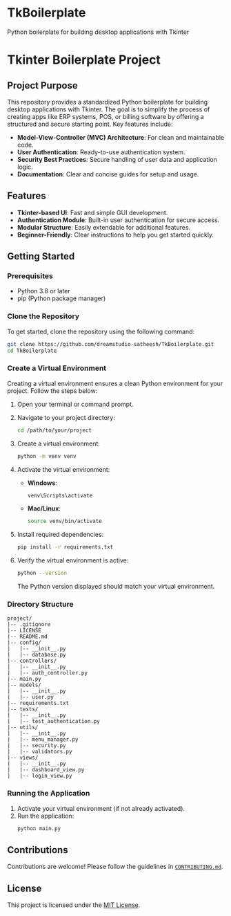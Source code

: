 # TkBoilerplate
Python boilerplate for building desktop applications with Tkinter

# Tkinter Boilerplate Project

## Project Purpose
This repository provides a standardized Python boilerplate for building desktop applications with Tkinter. The goal is to simplify the process of creating apps like ERP systems, POS, or billing software by offering a structured and secure starting point. Key features include:

- **Model-View-Controller (MVC) Architecture**: For clean and maintainable code.
- **User Authentication**: Ready-to-use authentication system.
- **Security Best Practices**: Secure handling of user data and application logic.
- **Documentation**: Clear and concise guides for setup and usage.

## Features
- **Tkinter-based UI**: Fast and simple GUI development.
- **Authentication Module**: Built-in user authentication for secure access.
- **Modular Structure**: Easily extendable for additional features.
- **Beginner-Friendly**: Clear instructions to help you get started quickly.

## Getting Started

### Prerequisites
- Python 3.8 or later
- pip (Python package manager)

### Clone the Repository
To get started, clone the repository using the following command:

```bash
git clone https://github.com/dreamstudio-satheesh/TkBoilerplate.git
cd TkBoilerplate
```

### Create a Virtual Environment
Creating a virtual environment ensures a clean Python environment for your project. Follow the steps below:

1. Open your terminal or command prompt.

2. Navigate to your project directory:
   ```bash
   cd /path/to/your/project
   ```

3. Create a virtual environment:
   ```bash
   python -m venv venv
   ```

4. Activate the virtual environment:
   - **Windows**:
     ```bash
     venv\Scripts\activate
     ```
   - **Mac/Linux**:
     ```bash
     source venv/bin/activate
     ```

5. Install required dependencies:
   ```bash
   pip install -r requirements.txt
   ```

6. Verify the virtual environment is active:
   ```bash
   python --version
   ```
   The Python version displayed should match your virtual environment.

### Directory Structure
```
project/
|-- .gitignore
|-- LICENSE
|-- README.md
|-- config/
|   |-- __init__.py
|   |-- database.py
|-- controllers/
|   |-- __init__.py
|   |-- auth_controller.py
|-- main.py
|-- models/
|   |-- __init__.py
|   |-- user.py
|-- requirements.txt
|-- tests/
|   |-- __init__.py
|   |-- test_authentication.py
|-- utils/
|   |-- __init__.py
|   |-- menu_manager.py
|   |-- security.py
|   |-- validators.py
|-- views/
|   |-- __init__.py
|   |-- dashboard_view.py
|   |-- login_view.py
```

### Running the Application
1. Activate your virtual environment (if not already activated).
2. Run the application:
   ```bash
   python main.py
   ```

## Contributions
Contributions are welcome! Please follow the guidelines in [`CONTRIBUTING.md`](CONTRIBUTING.md).

## License
This project is licensed under the [MIT License](https://github.com/dreamstudio-satheesh/TkBoilerplate/blob/master/LICENSE).

